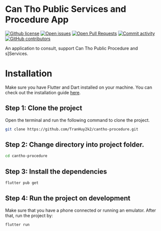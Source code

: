 # Can Tho Public Services and Procedure App

[![Github license](https://img.shields.io/github/license/TranHuy2k2/cantho-procedure.svg "Github license")](https://github.com/TranHuy2k2/cantho-procedure/blob/master/LICENSE)
[![Open issues](https://img.shields.io/github/issues/TranHuy2k2/cantho-procedure.svg "Open issues")](https://github.com/TranHuy2k2/cantho-procedure/issues)
[![Open Pull Requests](https://img.shields.io/github/issues-pr/TranHuy2k2/cantho-procedure.svg "Open Pull Requests")](https://github.com/TranHuy2k2/cantho-procedure/pulls)
[![Commit activity](https://img.shields.io/github/commit-activity/m/TranHuy2k2/cantho-procedure.svg "Commit activity")](https://github.com/TranHuy2k2/cantho-procedure/graphs/commit-activity)
[![GitHub contributors](https://img.shields.io/github/contributors/TranHuy2k2/cantho-procedure.svg "Github contributors")](https://github.com/TranHuy2k2/VN-Law-Advisor/graphs/contributors)

An application to consult, support Can Tho Public Procedure and s]Services.

# Installation

Make sure you have Flutter and Dart installed on your machine. You can check out the installation guide [here](https://flutter.dev/docs/get-started/install).

## Step 1: Clone the project

Open the terminal and run the following command to clone the project.

```bash
git clone https://github.com/TranHuy2k2/cantho-procedure.git
```

## Step 2: Change directory into project folder.

```bash
cd cantho-procedure
```

## Step 3: Install the dependencies

```bash
flutter pub get
```

## Step 4: Run the project on development

Make sure that you have a phone connected or running an emulator. After that, run the project by:

```bash
flutter run
```
